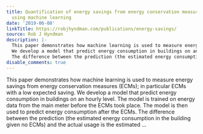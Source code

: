 ```yaml
---
title: Quantification of energy savings from energy conservation measures in buildings
  using machine learning
date: '2019-06-08'
linkTitle: https://robjhyndman.com/publications/energy-savings/
source: Rob J Hyndman
description: |-
  This paper demonstrates how machine learning is used to measure energy savings from energy conservation measures (ECMs); in particular ECMs with a low expected saving.
  We develop a model that predict energy consumption in buildings on an hourly level. The model is trained on energy data from the main meter before the ECMs took place. The model is then used to predict energy consumption after the ECMs.
  The difference between the prediction (the estimated energy consumption in the building given no ECMs) and the actual usage is the estimated ...
disable_comments: true
---
```

This paper demonstrates how machine learning is used to measure energy savings from energy conservation measures (ECMs); in particular ECMs with a low expected saving.
We develop a model that predict energy consumption in buildings on an hourly level. The model is trained on energy data from the main meter before the ECMs took place. The model is then used to predict energy consumption after the ECMs.
The difference between the prediction (the estimated energy consumption in the building given no ECMs) and the actual usage is the estimated ...